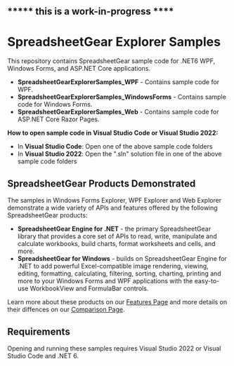 ##  ***** this is a work-in-progress ****

# SpreadsheetGear Explorer Samples

This repository contains SpreadsheetGear sample code for .NET6 WPF, Windows Forms, and ASP.NET Core applications. 

*   **SpreadsheetGearExplorerSamples_WPF** - Contains sample code for WPF.
*   **SpreadsheetGearExplorerSamples_WindowsForms** - Contains sample code for Windows Forms.
*   **SpreadsheetGearExplorerSamples_Web** - Contains sample code for ASP.NET Core Razor Pages.

**How to open sample code in Visual Studio Code or Visual Studio 2022:**
* In **Visual Studio Code**: Open one of the above sample code folders
* In **Visual Studio 2022**: Open the ".sln" solution file in one of the above sample code folders

## SpreadsheetGear Products Demonstrated
The samples in Windows Forms Explorer, WPF Explorer and Web Explorer demonstrate a wide variety of APIs and features offered by the following SpreadsheetGear products:

*   **SpreadsheetGear Engine for .NET** - the primary SpreadsheetGear library that provides a core set of APIs to read, write, manipulate and calculate workbooks, build charts, format worksheets and cells, and more.
*   **SpreadsheetGear for Windows** - builds on SpreadsheetGear Engine for .NET to add powerful Excel-compatible image rendering, viewing, editing, formatting, calculating, filtering, sorting, charting, printing and more to your Windows Forms and WPF applications with the easy-to-use WorkbookView and FormulaBar controls.

Learn more about these products on our [Features Page](https://www.spreadsheetgear.com/Products/Features) and more details on their diffences on our [Comparison Page](https://www.spreadsheetgear.com/Products/Compare).

## Requirements
Opening and running these samples requires Visual Studio 2022 or Visual Studio Code and .NET 6.
